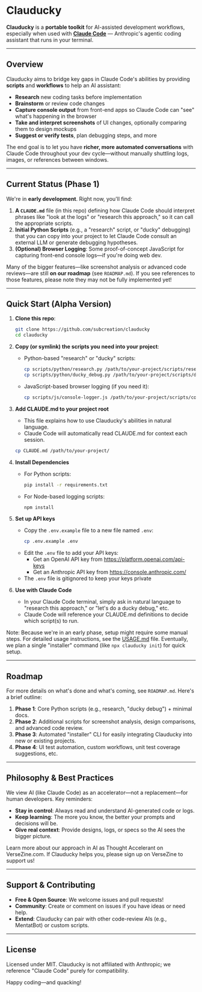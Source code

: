 # Clauducky

**Clauducky** is a **portable toolkit** for AI-assisted development workflows, especially when used with [**Claude Code**](https://docs.anthropic.com/en/docs/agents-and-tools/claude-code/overview) — Anthropic's agentic coding assistant that runs in your terminal.

---

## Overview

Clauducky aims to bridge key gaps in Claude Code's abilities by providing **scripts** and **workflows** to help an AI assistant:

- **Research** new coding tasks before implementation  
- **Brainstorm** or review code changes  
- **Capture console output** from front-end apps so Claude Code can "see" what's happening in the browser  
- **Take and interpret screenshots** of UI changes, optionally comparing them to design mockups  
- **Suggest or verify tests**, plan debugging steps, and more

The end goal is to let you have **richer, more automated conversations** with Claude Code throughout your dev cycle—without manually shuttling logs, images, or references between windows.

---

## Current Status (Phase 1)

We're in **early development**. Right now, you'll find:

1. **A `CLAUDE.md`** file (in this repo) defining how Claude Code should interpret phrases like "look at the logs" or "research this approach," so it can call the appropriate scripts.
2. **Initial Python Scripts** (e.g., a "research" script, or "ducky" debugging) that you can copy into your project to let Claude Code consult an external LLM or generate debugging hypotheses.
3. **(Optional) Browser Logging**: Some proof-of-concept JavaScript for capturing front-end console logs—if you're doing web dev.

Many of the bigger features—like screenshot analysis or advanced code reviews—are still **on our roadmap** (see `ROADMAP.md`). If you see references to those features, please note they may not be fully implemented yet!

---

## Quick Start (Alpha Version)

1. **Clone this repo**:
   ```bash
   git clone https://github.com/subcreation/clauducky
   cd clauducky
   ```

2. **Copy (or symlink) the scripts you need into your project**:
   - Python-based "research" or "ducky" scripts:
     ```bash
     cp scripts/python/research.py /path/to/your-project/scripts/research.py
     cp scripts/python/ducky_debug.py /path/to/your-project/scripts/ducky_debug.py
     ```
   - JavaScript-based browser logging (if you need it):
     ```bash
     cp scripts/js/console-logger.js /path/to/your-project/scripts/console-logger.js
     ```

3. **Add CLAUDE.md to your project root**
   - This file explains how to use Clauducky's abilities in natural language.
   - Claude Code will automatically read CLAUDE.md for context each session.
   ```bash
   cp CLAUDE.md /path/to/your-project/
   ```

4. **Install Dependencies**
   - For Python scripts:
     ```bash
     pip install -r requirements.txt
     ```
   - For Node-based logging scripts:
     ```bash
     npm install
     ```

5. **Set up API keys**
   - Copy the `.env.example` file to a new file named `.env`:
     ```bash
     cp .env.example .env
     ```
   - Edit the `.env` file to add your API keys:
     - Get an OpenAI API key from https://platform.openai.com/api-keys
     - Get an Anthropic API key from https://console.anthropic.com/
   - The `.env` file is gitignored to keep your keys private

6. **Use with Claude Code**
   - In your Claude Code terminal, simply ask in natural language to "research this approach," or "let's do a ducky debug," etc.
   - Claude Code will reference your CLAUDE.md definitions to decide which script(s) to run.

Note: Because we're in an early phase, setup might require some manual steps. For detailed usage instructions, see the [USAGE.md](docs/USAGE.md) file. Eventually, we plan a single "installer" command (like `npx clauducky init`) for quick setup.

---

## Roadmap

For more details on what's done and what's coming, see `ROADMAP.md`. Here's a brief outline:

1. **Phase 1**: Core Python scripts (e.g., research, "ducky debug") + minimal docs.
2. **Phase 2**: Additional scripts for screenshot analysis, design comparisons, and advanced code review.
3. **Phase 3**: Automated "installer" CLI for easily integrating Clauducky into new or existing projects.
4. **Phase 4**: UI test automation, custom workflows, unit test coverage suggestions, etc.

---

## Philosophy & Best Practices

We view AI (like Claude Code) as an accelerator—not a replacement—for human developers. Key reminders:
- **Stay in control**: Always read and understand AI-generated code or logs.
- **Keep learning**: The more you know, the better your prompts and decisions will be.
- **Give real context**: Provide designs, logs, or specs so the AI sees the bigger picture.

Learn more about our approach in AI as Thought Accelerant on VerseZine.com. If Clauducky helps you, please sign up on VerseZine to support us!

---

## Support & Contributing
- **Free & Open Source**: We welcome issues and pull requests!
- **Community**: Create or comment on issues if you have ideas or need help.
- **Extend**: Clauducky can pair with other code-review AIs (e.g., MentatBot) or custom scripts.

---

## License

Licensed under MIT. Clauducky is not affiliated with Anthropic; we reference "Claude Code" purely for compatibility.

Happy coding—and quacking!
